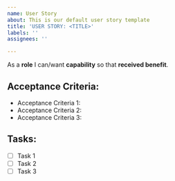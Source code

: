 ```yaml
---
name: User Story
about: This is our default user story template
title: 'USER STORY: <TITLE>'
labels: ''
assignees: ''

---
```


As a **role** I can/want **capability** so that **received benefit**.

## **Acceptance Criteria:**
- Acceptance Criteria 1:
- Acceptance Criteria 2:
- Acceptance Criteria 3:

## **Tasks:**
- [ ] Task 1
- [ ] Task 2
- [ ] Task 3
